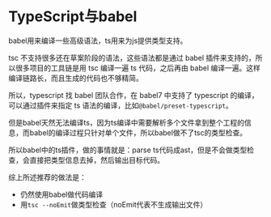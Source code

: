 # TypeScript与babel

babel用来编译一些高级语法，ts用来为js提供类型支持。

tsc 不支持很多还在草案阶段的语法，这些语法都是通过 babel 插件来支持的，所以很多项目的工具链是用 tsc 编译一遍 ts 代码，之后再由 babel 编译一遍。这样编译链路长，而且生成的代码也不够精简。

所以，typescript 找 babel 团队合作，在 babel7 中支持了 typescript 的编译，可以通过插件来指定 ts 语法的编译，比如`@babel/preset-typescript`。

但是babel天然无法编译ts，因为ts编译中需要解析多个文件拿到整个工程的信息，而babel的编译过程只针对单个文件，所以babel做不了tsc的类型检查。

所以babel中的ts插件，做的事情就是：parse ts代码成ast，但是不会做类型检查，会直接把类型信息去掉，然后输出目标代码。

综上所述推荐的做法是：
- 仍然使用babel做代码编译
- 用`tsc --noEmit`做类型检查（noEmit代表不生成输出文件）
